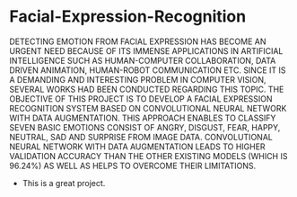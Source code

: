 # Facial-Expression-Recognition
DETECTING EMOTION FROM FACIAL EXPRESSION HAS BECOME AN URGENT NEED BECAUSE OF ITS IMMENSE APPLICATIONS IN ARTIFICIAL INTELLIGENCE SUCH AS HUMAN-COMPUTER COLLABORATION, DATA DRIVEN ANIMATION, HUMAN-ROBOT COMMUNICATION ETC. SINCE IT IS A DEMANDING AND INTERESTING PROBLEM IN COMPUTER VISION, SEVERAL WORKS HAD BEEN CONDUCTED REGARDING THIS TOPIC. THE OBJECTIVE OF THIS PROJECT IS TO DEVELOP A FACIAL EXPRESSION RECOGNITION SYSTEM BASED ON CONVOLUTIONAL NEURAL NETWORK WITH DATA AUGMENTATION. THIS APPROACH ENABLES TO CLASSIFY SEVEN BASIC EMOTIONS CONSIST OF ANGRY, DISGUST, FEAR, HAPPY, NEUTRAL, SAD AND SURPRISE FROM IMAGE DATA. CONVOLUTIONAL NEURAL NETWORK WITH DATA AUGMENTATION LEADS TO HIGHER VALIDATION ACCURACY THAN THE OTHER EXISTING MODELS (WHICH IS 96.24%) AS WELL AS HELPS TO OVERCOME THEIR LIMITATIONS.

- This is a great project.
